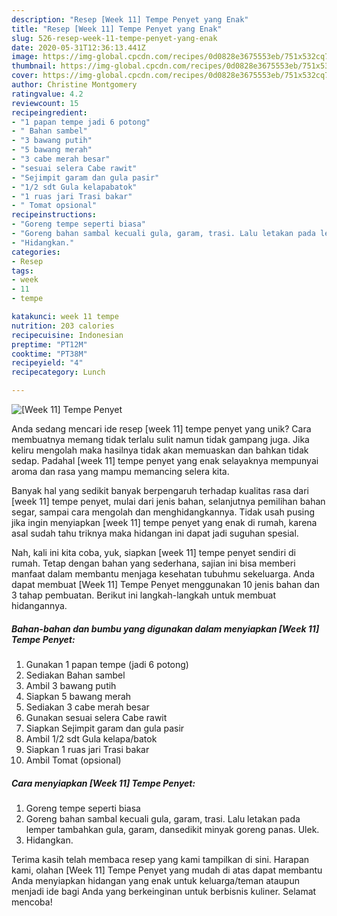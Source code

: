 ```yaml
---
description: "Resep [Week 11] Tempe Penyet yang Enak"
title: "Resep [Week 11] Tempe Penyet yang Enak"
slug: 526-resep-week-11-tempe-penyet-yang-enak
date: 2020-05-31T12:36:13.441Z
image: https://img-global.cpcdn.com/recipes/0d0828e3675553eb/751x532cq70/week-11-tempe-penyet-foto-resep-utama.jpg
thumbnail: https://img-global.cpcdn.com/recipes/0d0828e3675553eb/751x532cq70/week-11-tempe-penyet-foto-resep-utama.jpg
cover: https://img-global.cpcdn.com/recipes/0d0828e3675553eb/751x532cq70/week-11-tempe-penyet-foto-resep-utama.jpg
author: Christine Montgomery
ratingvalue: 4.2
reviewcount: 15
recipeingredient:
- "1 papan tempe jadi 6 potong"
- " Bahan sambel"
- "3 bawang putih"
- "5 bawang merah"
- "3 cabe merah besar"
- "sesuai selera Cabe rawit"
- "Sejimpit garam dan gula pasir"
- "1/2 sdt Gula kelapabatok"
- "1 ruas jari Trasi bakar"
- " Tomat opsional"
recipeinstructions:
- "Goreng tempe seperti biasa"
- "Goreng bahan sambal kecuali gula, garam, trasi. Lalu letakan pada lemper tambahkan gula, garam, dansedikit minyak goreng panas. Ulek."
- "Hidangkan."
categories:
- Resep
tags:
- week
- 11
- tempe

katakunci: week 11 tempe 
nutrition: 203 calories
recipecuisine: Indonesian
preptime: "PT12M"
cooktime: "PT38M"
recipeyield: "4"
recipecategory: Lunch

---
```



![[Week 11] Tempe Penyet](https://img-global.cpcdn.com/recipes/0d0828e3675553eb/751x532cq70/week-11-tempe-penyet-foto-resep-utama.jpg)

Anda sedang mencari ide resep [week 11] tempe penyet yang unik? Cara membuatnya memang tidak terlalu sulit namun tidak gampang juga. Jika keliru mengolah maka hasilnya tidak akan memuaskan dan bahkan tidak sedap. Padahal [week 11] tempe penyet yang enak selayaknya mempunyai aroma dan rasa yang mampu memancing selera kita.

Banyak hal yang sedikit banyak berpengaruh terhadap kualitas rasa dari [week 11] tempe penyet, mulai dari jenis bahan, selanjutnya pemilihan bahan segar, sampai cara mengolah dan menghidangkannya. Tidak usah pusing jika ingin menyiapkan [week 11] tempe penyet yang enak di rumah, karena asal sudah tahu triknya maka hidangan ini dapat jadi suguhan spesial.




Nah, kali ini kita coba, yuk, siapkan [week 11] tempe penyet sendiri di rumah. Tetap dengan bahan yang sederhana, sajian ini bisa memberi manfaat dalam membantu menjaga kesehatan tubuhmu sekeluarga. Anda dapat membuat [Week 11] Tempe Penyet menggunakan 10 jenis bahan dan 3 tahap pembuatan. Berikut ini langkah-langkah untuk membuat hidangannya.

<!--inarticleads1-->

##### Bahan-bahan dan bumbu yang digunakan dalam menyiapkan [Week 11] Tempe Penyet:

1. Gunakan 1 papan tempe (jadi 6 potong)
1. Sediakan  Bahan sambel
1. Ambil 3 bawang putih
1. Siapkan 5 bawang merah
1. Sediakan 3 cabe merah besar
1. Gunakan sesuai selera Cabe rawit
1. Siapkan Sejimpit garam dan gula pasir
1. Ambil 1/2 sdt Gula kelapa/batok
1. Siapkan 1 ruas jari Trasi bakar
1. Ambil  Tomat (opsional)




<!--inarticleads2-->

##### Cara menyiapkan [Week 11] Tempe Penyet:

1. Goreng tempe seperti biasa
1. Goreng bahan sambal kecuali gula, garam, trasi. Lalu letakan pada lemper tambahkan gula, garam, dansedikit minyak goreng panas. Ulek.
1. Hidangkan.




Terima kasih telah membaca resep yang kami tampilkan di sini. Harapan kami, olahan [Week 11] Tempe Penyet yang mudah di atas dapat membantu Anda menyiapkan hidangan yang enak untuk keluarga/teman ataupun menjadi ide bagi Anda yang berkeinginan untuk berbisnis kuliner. Selamat mencoba!
